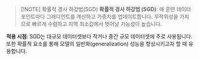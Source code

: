 
> [!NOTE] 확률적 경사 하강법(SGD)
> **확률적 경사 하강법 (SGD)**: 매 훈련 데이터 포인트마다 그래디언트를 계산하고 가중치를 업데이트합니다. 
> 무작위성을 가지므로 빠르게 수렴하고 지역 최소값에서 벗어날 가능성이 높습니다.


**적용 시점**: SGD는 대규모 데이터셋보다 작거나 중간 규모 데이터셋에 주로 사용됩니다. 
또한 확률적 요소를 통해 모델의 일반화(generalization) 성능을 향상시키고자 할 때 유용합니다.